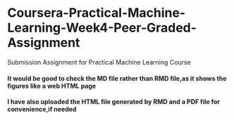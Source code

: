 # Coursera-Practical-Machine-Learning-Week4-Peer-Graded-Assignment
Submission Assignment for Practical Machine Learning Course

#### It would be good to check the MD file rather than RMD file,as it shows the figures like a web HTML page

#### I have also uploaded the HTML file generated by RMD and a PDF file for convenience,if needed
